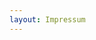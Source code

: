 ```yaml
---
layout: Impressum
---
```


<script type="text/javascript">
    ajaxload('Impressum', 'Kontakt');
</script>
